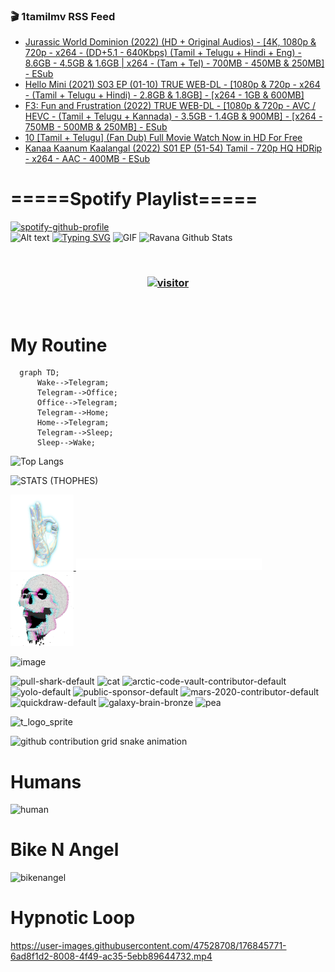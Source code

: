 ### 🎬 1tamilmv RSS Feed

<!-- BLOG-POST-LIST:START -->
- [Jurassic World Dominion &lpar;2022&rpar; &lpar;HD + Original Audios&rpar; - [4K, 1080p &amp; 720p - x264 - &lpar;DD+5.1 - 640Kbps&rpar; &lpar;Tamil + Telugu + Hindi + Eng&rpar; - 8.6GB - 4.5GB &amp; 1.6GB | x264 - &lpar;Tam + Tel&rpar; - 700MB - 450MB &amp; 250MB] - ESub](https://www.1tamilmv.click/index.php?/forums/topic/165960-jurassic-world-dominion-2022-hd-original-audios-4k-1080p-720p-x264-dd51-640kbps-tamil-telugu-hindi-eng-86gb-45gb-16gb-x264-tam-tel-700mb-450mb-250mb-esub/&do=findComment&comment=331905)
- [Hello Mini &lpar;2021&rpar; S03 EP &lpar;01-10&rpar; TRUE WEB-DL - [1080p &amp; 720p - x264 - &lpar;Tamil + Telugu + Hindi&rpar; - 2.8GB &amp; 1.8GB] - [x264 - 1GB &amp; 600MB]](https://www.1tamilmv.click/index.php?/forums/topic/125716-hello-mini-2021-s03-ep-01-10-true-web-dl-1080p-720p-x264-tamil-telugu-hindi-28gb-18gb-x264-1gb-600mb/&do=findComment&comment=331904)
- [F3: Fun and Frustration &lpar;2022&rpar; TRUE WEB-DL - [1080p &amp; 720p - AVC / HEVC - &lpar;Tamil + Telugu + Kannada&rpar; - 3.5GB - 1.4GB &amp; 900MB] - [x264 - 750MB - 500MB &amp; 250MB] - ESub](https://www.1tamilmv.click/index.php?/forums/topic/166054-f3-fun-and-frustration-2022-true-web-dl-1080p-720p-avc-hevc-tamil-telugu-kannada-35gb-14gb-900mb-x264-750mb-500mb-250mb-esub/&do=findComment&comment=331903)
- [10 [Tamil + Telugu] &lpar;Fan Dub&rpar; Full Movie Watch Now in HD For Free](https://www.1tamilmv.click/index.php?/forums/topic/165919-10-tamil-telugu-fan-dub-full-movie-watch-now-in-hd-for-free/&do=findComment&comment=331902)
- [Kanaa Kaanum Kaalangal &lpar;2022&rpar; S01 EP &lpar;51-54&rpar; Tamil - 720p HQ HDRip - x264 - AAC - 400MB - ESub](https://www.1tamilmv.click/index.php?/forums/topic/166177-kanaa-kaanum-kaalangal-2022-s01-ep-51-54-tamil-720p-hq-hdrip-x264-aac-400mb-esub/&do=findComment&comment=331901)
<!-- BLOG-POST-LIST:END -->

# =====Spotify Playlist=====
[![spotify-github-profile](https://spotify-github-profile.vercel.app/api/view?uid=31rfzgmuvvewegdlxvlev4ynz4vu&cover_image=true&theme=default&bar_color=53b14f&bar_color_cover=true)](https://ravana69.github.io/rss)
</br>
![Alt text](https://spotify-recently-played-readme.vercel.app/api?user=31rfzgmuvvewegdlxvlev4ynz4vu)
[![Typing SVG](https://readme-typing-svg.herokuapp.com?color=%2336BCF7&center=true&vCenter=true&multiline=true&height=81&lines=I+AM+RAVANA;CONTACT+ME+ON+TELEGRAM%3A+%40R4V4N4)](https://git.io/typing-svg)
<img align="centre" height="400px" width="490px" alt="GIF" src="https://github.com/ravana69/ravana69/blob/master/rvm.gif" />
![Ravana Github Stats](https://github-readme-stats.vercel.app/api?username=ravana69&&show_icons=true&theme=radical)

<br />
<h3 align="center"> <a href="https://t.me/r4v4n4"><img src="https://profile-counter.glitch.me/ravana69/count.svg" alt="visitor" width="600"></a> </h3>
</br>

<H1>My Routine</H1>

```mermaid
  graph TD;
      Wake-->Telegram;
      Telegram-->Office;
      Office-->Telegram;
      Telegram-->Home;
      Home-->Telegram;
      Telegram-->Sleep;
      Sleep-->Wake;
```
![Top Langs](https://github-readme-stats.vercel.app/api/top-langs/?username=ravana69&&show_icons=true&theme=radical)

![STATS (THOPHES)](https://github-profile-trophy.vercel.app/?username=ravana69&theme=gruvbox&margin-w=10&margin-h=15&column=8)
<br />
<p align="left">
    <a href="#">
        <img width="20%" src="./assets/images/hand.gif" alt="" />
    </a>
    <a href="#">
        <img width="59%" src="./assets/images/spacer.png" alt="" >
    </a>
    <a href="#">
        <img width="20%" src="./assets/images/skull.gif" alt="" />
    </a>
</p>


![image](https://user-images.githubusercontent.com/47528708/175298537-0623dc00-7b1a-4ec1-b5b1-71768763a234.png)

<img width="148" alt="pull-shark-default" src="https://user-images.githubusercontent.com/47528708/176419715-70981865-4dc6-489a-8a1a-06842db67b15.gif"> <img width="148" alt="cat" src="https://user-images.githubusercontent.com/47528708/179149594-60701d0e-e626-415f-9958-80736351eadd.gif"> <img width="148" alt="arctic-code-vault-contributor-default" src="https://user-images.githubusercontent.com/47528708/175267501-e1fbbb8f-c2b2-4882-b865-2ac4debef26c.png"> <img width="148" alt="yolo-default" src="https://user-images.githubusercontent.com/47528708/175267654-281a1880-1129-4b7b-bf2f-de5dd2bc5afa.png"> <img width="148" alt="public-sponsor-default" src="https://user-images.githubusercontent.com/47528708/175268448-2e78cc75-fb25-4d76-bd22-7df520446b45.png"> <img width="148" alt="mars-2020-contributor-default" src="https://user-images.githubusercontent.com/47528708/175268475-de6d987a-3be9-4353-86a5-23b422559355.png"> <img width="148" alt="quickdraw-default" src="https://user-images.githubusercontent.com/47528708/179148665-33e7c2c8-5d95-413e-8b25-6862820a5fe7.png"> <img width="148" alt="galaxy-brain-bronze" src="https://user-images.githubusercontent.com/47528708/176419717-e2fdca8b-0fdc-47dd-9511-a7ff52178a33.gif"> <img width="148" alt="pea" src="https://user-images.githubusercontent.com/47528708/179149608-800ce6e1-7d24-4bfe-8e84-5628e6d5497d.gif">

![t_logo_sprite](https://user-images.githubusercontent.com/47528708/175293007-21ff1792-1fca-4be3-bcae-12fdc3aa414f.svg)

![github contribution grid snake animation](https://raw.githubusercontent.com/ravana69/ravana69/output/github-contribution-grid-snake-dark.svg#gh-dark-mode-only)

# Humans
<img width="170" alt="human" src="https://user-images.githubusercontent.com/47528708/176413829-c142d478-1c96-4c3c-a2a4-2dd35374c335.gif">

# Bike N Angel
<img width="170" alt="bikenangel" src="https://user-images.githubusercontent.com/47528708/176616968-3a44f91e-8016-477c-9bb5-c4689a1adbee.gif">

# Hypnotic Loop

https://user-images.githubusercontent.com/47528708/176845771-6ad8f1d2-8008-4f49-ac35-5ebb89644732.mp4

